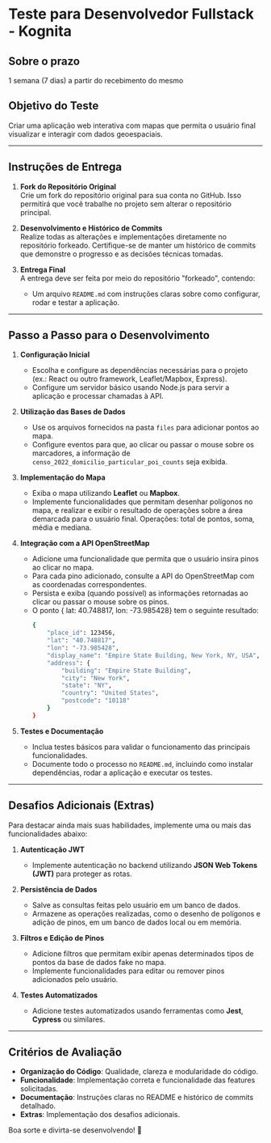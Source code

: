 # Teste para Desenvolvedor Fullstack - Kognita

## Sobre o prazo

1 semana (7 dias) a partir do recebimento do mesmo


## Objetivo do Teste

Criar uma aplicação web interativa com mapas que permita o usuário final visualizar e interagir com dados geoespaciais.

---

## Instruções de Entrega

1. **Fork do Repositório Original**  
   Crie um fork do repositório original para sua conta no GitHub. Isso permitirá que você trabalhe no projeto sem alterar o repositório principal.

2. **Desenvolvimento e Histórico de Commits**  
   Realize todas as alterações e implementações diretamente no repositório forkeado. Certifique-se de manter um histórico de commits que demonstre o progresso e as decisões técnicas tomadas.

3. **Entrega Final**  
   A entrega deve ser feita por meio do repositório "forkeado", contendo:  
   - Um arquivo `README.md` com instruções claras sobre como configurar, rodar e testar a aplicação.

---

## Passo a Passo para o Desenvolvimento

1. **Configuração Inicial**  
   - Escolha e configure as dependências necessárias para o projeto (ex.: React ou outro framework, Leaflet/Mapbox, Express).  
   - Configure um servidor básico usando Node.js para servir a aplicação e processar chamadas à API.
  
2. **Utilização das Bases de Dados**  
   - Use os arquivos fornecidos na pasta `files` para adicionar pontos ao mapa.  
   - Configure eventos para que, ao clicar ou passar o mouse sobre os marcadores, a informação de `censo_2022_domicilio_particular_poi_counts` seja exibida.  

3. **Implementação do Mapa**  
   - Exiba o mapa utilizando **Leaflet** ou **Mapbox**.  
   - Implemente funcionalidades que permitam desenhar polígonos no mapa, e realizar e exibir o resultado de operações sobre a área demarcada para o usuário final. Operações: total de pontos, soma, média e mediana.

4. **Integração com a API OpenStreetMap**  
   - Adicione uma funcionalidade que permita que o usuário insira pinos ao clicar no mapa.  
   - Para cada pino adicionado, consulte a API do OpenStreetMap com as coordenadas correspondentes.  
   - Persista e exiba (quando possível) as informações retornadas ao clicar ou passar o mouse sobre os pinos.
    - O ponto { lat: 40.748817, lon: -73.985428} tem o seguinte resultado: 
        ```bash
        {
            "place_id": 123456,
            "lat": "40.748817",
            "lon": "-73.985428",
            "display_name": "Empire State Building, New York, NY, USA",
            "address": {
                "building": "Empire State Building",
                "city": "New York",
                "state": "NY",
                "country": "United States",
                "postcode": "10118"
            }
        }
        ```

5. **Testes e Documentação**  
   - Inclua testes básicos para validar o funcionamento das principais funcionalidades.  
   - Documente todo o processo no `README.md`, incluindo como instalar dependências, rodar a aplicação e executar os testes.

---

## Desafios Adicionais (Extras)

Para destacar ainda mais suas habilidades, implemente uma ou mais das funcionalidades abaixo:

1. **Autenticação JWT**  
   - Implemente autenticação no backend utilizando **JSON Web Tokens (JWT)** para proteger as rotas.

2. **Persistência de Dados**  
   - Salve as consultas feitas pelo usuário em um banco de dados.  
   - Armazene as operações realizadas, como o desenho de polígonos e adição de pinos, em um banco de dados local ou em memória.

3. **Filtros e Edição de Pinos**  
   - Adicione filtros que permitam exibir apenas determinados tipos de pontos da base de dados fake no mapa.  
   - Implemente funcionalidades para editar ou remover pinos adicionados pelo usuário.

4. **Testes Automatizados**  
   - Adicione testes automatizados usando ferramentas como **Jest**, **Cypress** ou similares.

---

## Critérios de Avaliação

- **Organização do Código**: Qualidade, clareza e modularidade do código.  
- **Funcionalidade**: Implementação correta e funcionalidade das features solicitadas.  
- **Documentação**: Instruções claras no README e histórico de commits detalhado.  
- **Extras**: Implementação dos desafios adicionais.  

Boa sorte e divirta-se desenvolvendo! 🚀
